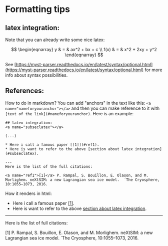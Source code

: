 # Formatting tips

## latex integration:
<a name="subseclatex"></a>

Note that you can already write some nice latex:

$$
   \begin{eqnarray}
      y    & = & ax^2 + bx + c \\
      f(x) & = & x^2 + 2xy + y^2
   \end{eqnarray}
$$

See [https://myst-parser.readthedocs.io/en/latest/syntax/optional.html](https://myst-parser.readthedocs.io/en/latest/syntax/optional.html) for more info about syntax possibilities.

## References:
How to do in markdown? You can add "anchors" in the text like this: `<a name="nameforyouranchor"></a>` and then you can make reference to it with `[text of the link](#nameforyouranchor)`. Here is an example:

```
## latex integration:
<a name="subseclatex"></a>

(...)

* Here i call a famous paper [[1]](#ref1).
* Here is want to refer to the above [section about latex integration](#subseclatex).

---
Here is the list of the full citations:

<a name="ref1">[1]</a> P. Rampal, S. Bouillon, E. Olason, and M. Morlighem. neXtSIM: a new Lagrangian sea ice model.  ́ The Cryosphere, 10:1055–1073, 2016.
```

How it renders in html:

* Here i call a famous paper [[1]](#ref1).
* Here is want to refer to the above [section about latex integration](#subseclatex).

---
Here is the list of full citations:

<a name="ref1">[1]</a> P. Rampal, S. Bouillon, E. Olason, and M. Morlighem. neXtSIM: a new Lagrangian sea ice model.  ́ The Cryosphere, 10:1055–1073, 2016.

